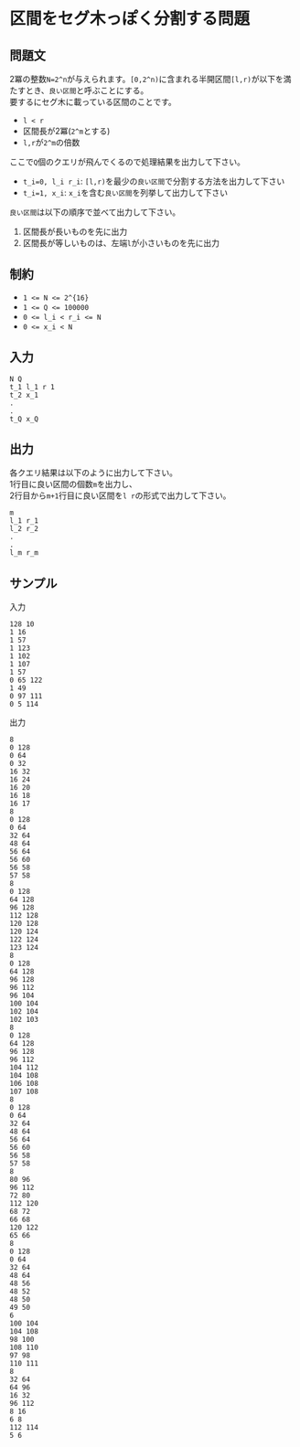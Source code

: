 # 区間をセグ木っぽく分割する問題

## 問題文

2冪の整数`N=2^n`が与えられます。`[0,2^n)`に含まれる半開区間`[l,r)`が以下を満たすとき、`良い区間`と呼ぶことにする。  
要するにセグ木に載っている区間のことです。

- `l < r`
- 区間長が2冪(`2^m`とする)
- `l,r`が`2^m`の倍数

ここで`Q`個のクエリが飛んでくるので処理結果を出力して下さい。

- `t_i=0, l_i r_i`: `[l,r)`を最少の`良い区間`で分割する方法を出力して下さい
- `t_i=1, x_i`: `x_i`を含む`良い区間`を列挙して出力して下さい

`良い区間`は以下の順序で並べて出力して下さい。

1. 区間長が長いものを先に出力
2. 区間長が等しいものは、左端`l`が小さいものを先に出力

## 制約

- `1 <= N <= 2^{16}`
- `1 <= Q <= 100000`
- `0 <= l_i < r_i <= N`
- `0 <= x_i < N`

## 入力

```
N Q
t_1 l_1 r 1
t_2 x_1
.
.
t_Q x_Q
```

## 出力

各クエリ結果は以下のように出力して下さい。  
1行目に良い区間の個数`m`を出力し、  
2行目から`m+1`行目に良い区間を`l r`の形式で出力して下さい。
```
m
l_1 r_1
l_2 r_2
.
.
l_m r_m
```

## サンプル

入力
```
128 10
1 16
1 57
1 123
1 102
1 107
1 57
0 65 122
1 49
0 97 111
0 5 114
```

出力
```
8
0 128
0 64
0 32
16 32
16 24
16 20
16 18
16 17
8
0 128
0 64
32 64
48 64
56 64
56 60
56 58
57 58
8
0 128
64 128
96 128
112 128
120 128
120 124
122 124
123 124
8
0 128
64 128
96 128
96 112
96 104
100 104
102 104
102 103
8
0 128
64 128
96 128
96 112
104 112
104 108
106 108
107 108
8
0 128
0 64
32 64
48 64
56 64
56 60
56 58
57 58
8
80 96
96 112
72 80
112 120
68 72
66 68
120 122
65 66
8
0 128
0 64
32 64
48 64
48 56
48 52
48 50
49 50
6
100 104
104 108
98 100
108 110
97 98
110 111
8
32 64
64 96
16 32
96 112
8 16
6 8
112 114
5 6
```
